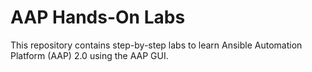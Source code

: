 # AAP Hands-On Labs
This repository contains step-by-step labs to learn Ansible Automation Platform (AAP) 2.0 using the AAP GUI.
